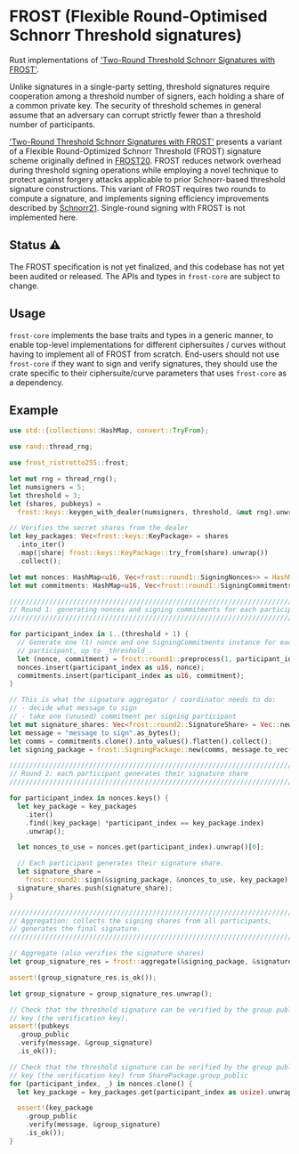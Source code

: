 # FROST (Flexible Round-Optimised Schnorr Threshold signatures)

Rust implementations of ['Two-Round Threshold Schnorr Signatures with FROST'](https://datatracker.ietf.org/doc/draft-irtf-cfrg-frost/).

Unlike signatures in a single-party setting, threshold signatures require cooperation among a
threshold number of signers, each holding a share of a common private key. The security of threshold
schemes in general assume that an adversary can corrupt strictly fewer than a threshold number of
participants.

['Two-Round Threshold Schnorr Signatures with
FROST'](https://datatracker.ietf.org/doc/draft-irtf-cfrg-frost/) presents a variant of a Flexible
Round-Optimized Schnorr Threshold (FROST) signature scheme originally defined in
[FROST20](https://eprint.iacr.org/2020/852.pdf). FROST reduces network overhead during threshold
signing operations while employing a novel technique to protect against forgery attacks applicable
to prior Schnorr-based threshold signature constructions. This variant of FROST requires two rounds
to compute a signature, and implements signing efficiency improvements described by
[Schnorr21](https://eprint.iacr.org/2021/1375.pdf). Single-round signing with FROST is not
implemented here.

## Status ⚠

The FROST specification is not yet finalized, and this codebase has not yet been audited or
released. The APIs and types in `frost-core` are subject to change.

## Usage

`frost-core` implements the base traits and types in a generic manner, to enable top-level
implementations for different ciphersuites / curves without having to implement all of FROST from
scratch. End-users should not use `frost-core` if they want to sign and verify signatures, they
should use the crate specific to their ciphersuite/curve parameters that uses `frost-core` as a
dependency.

## Example

```rust
use std::{collections::HashMap, convert::TryFrom};

use rand::thread_rng;

use frost_ristretto255::frost;

let mut rng = thread_rng();
let numsigners = 5;
let threshold = 3;
let (shares, pubkeys) =
  frost::keys::keygen_with_dealer(numsigners, threshold, &mut rng).unwrap();

// Verifies the secret shares from the dealer
let key_packages: Vec<frost::keys::KeyPackage> = shares
  .into_iter()
  .map(|share| frost::keys::KeyPackage::try_from(share).unwrap())
  .collect();

let mut nonces: HashMap<u16, Vec<frost::round1::SigningNonces>> = HashMap::new();
let mut commitments: HashMap<u16, Vec<frost::round1::SigningCommitments>> = HashMap::new();

////////////////////////////////////////////////////////////////////////////
// Round 1: generating nonces and signing commitments for each participant
////////////////////////////////////////////////////////////////////////////

for participant_index in 1..(threshold + 1) {
  // Generate one (1) nonce and one SigningCommitments instance for each
  // participant, up to _threshold_.
  let (nonce, commitment) = frost::round1::preprocess(1, participant_index as u16, &mut rng);
  nonces.insert(participant_index as u16, nonce);
  commitments.insert(participant_index as u16, commitment);
}

// This is what the signature aggregator / coordinator needs to do:
// - decide what message to sign
// - take one (unused) commitment per signing participant
let mut signature_shares: Vec<frost::round2::SignatureShare> = Vec::new();
let message = "message to sign".as_bytes();
let comms = commitments.clone().into_values().flatten().collect();
let signing_package = frost::SigningPackage::new(comms, message.to_vec());

////////////////////////////////////////////////////////////////////////////
// Round 2: each participant generates their signature share
////////////////////////////////////////////////////////////////////////////

for participant_index in nonces.keys() {
  let key_package = key_packages
    .iter()
    .find(|key_package| *participant_index == key_package.index)
    .unwrap();

  let nonces_to_use = nonces.get(participant_index).unwrap()[0];

  // Each participant generates their signature share.
  let signature_share =
    frost::round2::sign(&signing_package, &nonces_to_use, key_package).unwrap();
  signature_shares.push(signature_share);
}

////////////////////////////////////////////////////////////////////////////
// Aggregation: collects the signing shares from all participants,
// generates the final signature.
////////////////////////////////////////////////////////////////////////////

// Aggregate (also verifies the signature shares)
let group_signature_res = frost::aggregate(&signing_package, &signature_shares[..], &pubkeys);

assert!(group_signature_res.is_ok());

let group_signature = group_signature_res.unwrap();

// Check that the threshold signature can be verified by the group public
// key (the verification key).
assert!(pubkeys
  .group_public
  .verify(message, &group_signature)
  .is_ok());

// Check that the threshold signature can be verified by the group public
// key (the verification key) from SharePackage.group_public
for (participant_index, _) in nonces.clone() {
  let key_package = key_packages.get(participant_index as usize).unwrap();

  assert!(key_package
    .group_public
    .verify(message, &group_signature)
    .is_ok());
}

```



